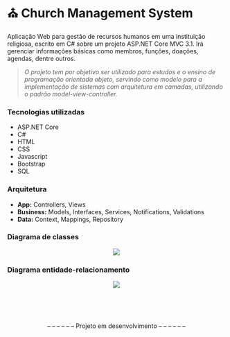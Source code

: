 # ⛪ Church Management System
Aplicação Web para gestão de recursos humanos em uma instituição religiosa, escrito em C# sobre um projeto ASP.NET Core MVC 3.1. Irá gerenciar informações básicas como membros, funções, doações, agendas, dentre outros.

> *O projeto tem por objetivo ser utilizado para estudos e o ensino de programação orientada objeto, servindo como modelo para a implementação de sistemas com arquitetura em camadas, utilizando o padrão model-view-controller.*

### Tecnologias utilizadas
* ASP.NET Core
* C#
* HTML
* CSS
* Javascript
* Bootstrap
* SQL

### Arquitetura
* **App:** Controllers, Views
* **Business:** Models, Interfaces, Services, Notifications, Validations
* **Data:** Context, Mappings, Repository

### Diagrama de classes

<p align="center">
  <img src="https://raw.githubusercontent.com/vctr-moraes/ChurchSystem/master/images/Diagrama%20de%20classes.jpg?token=ALYRBX4JHRLVRPNIA3QTV226Q2USG" style="max-width:100%;"> 
</p>

### Diagrama entidade-relacionamento

<p align="center">
  <img src="https://raw.githubusercontent.com/vctr-moraes/ChurchSystem/master/images/Diagrama%20ER.png" style="max-width:100%;"> 
</p>



<br><br><br>

<p align="center"> – – – – – – Projeto em desenvolvimento – – – – – – </p>
